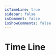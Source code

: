 ```yaml
---
isTimeLine: true
sidebar: false
isComment: false
isShowComments: false 
---
```


# Time Line
